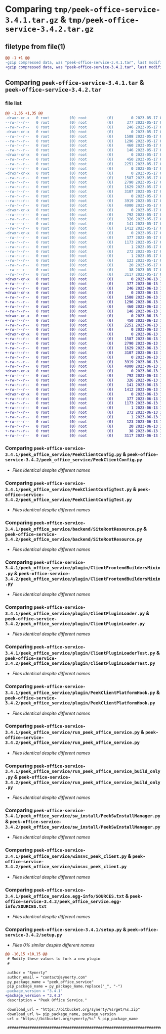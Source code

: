 # Comparing `tmp/peek-office-service-3.4.1.tar.gz` & `tmp/peek-office-service-3.4.2.tar.gz`

## filetype from file(1)

```diff
@@ -1 +1 @@
-gzip compressed data, was "peek-office-service-3.4.1.tar", last modified: Wed May 17 03:31:54 2023, max compression
+gzip compressed data, was "peek-office-service-3.4.2.tar", last modified: Tue Jun 13 11:59:57 2023, max compression
```

## Comparing `peek-office-service-3.4.1.tar` & `peek-office-service-3.4.2.tar`

### file list

```diff
@@ -1,35 +1,35 @@
-drwxr-xr-x   0 root         (0) root         (0)        0 2023-05-17 03:31:54.288405 peek-office-service-3.4.1/
--rw-r--r--   0 root         (0) root         (0)      377 2023-05-17 03:31:54.288405 peek-office-service-3.4.1/PKG-INFO
--rw-r--r--   0 root         (0) root         (0)      246 2023-05-17 03:29:56.000000 peek-office-service-3.4.1/README.rst
-drwxr-xr-x   0 root         (0) root         (0)        0 2023-05-17 03:31:54.287405 peek-office-service-3.4.1/peek_office_service/
--rw-r--r--   0 root         (0) root         (0)     1508 2023-05-17 03:29:56.000000 peek-office-service-3.4.1/peek_office_service/PeekClientConfig.py
--rw-r--r--   0 root         (0) root         (0)     1296 2023-05-17 03:29:56.000000 peek-office-service-3.4.1/peek_office_service/PeekClientConfigTest.py
--rw-r--r--   0 root         (0) root         (0)      460 2023-05-17 03:29:56.000000 peek-office-service-3.4.1/peek_office_service/PlatformDependencyTest.py
--rw-r--r--   0 root         (0) root         (0)      146 2023-05-17 03:31:54.000000 peek-office-service-3.4.1/peek_office_service/__init__.py
-drwxr-xr-x   0 root         (0) root         (0)        0 2023-05-17 03:31:54.288405 peek-office-service-3.4.1/peek_office_service/backend/
--rw-r--r--   0 root         (0) root         (0)      450 2023-05-17 03:29:56.000000 peek-office-service-3.4.1/peek_office_service/backend/ClientObservable.py
--rw-r--r--   0 root         (0) root         (0)     2251 2023-05-17 03:29:56.000000 peek-office-service-3.4.1/peek_office_service/backend/SiteRootResource.py
--rw-r--r--   0 root         (0) root         (0)        0 2023-05-17 03:29:56.000000 peek-office-service-3.4.1/peek_office_service/backend/__init__.py
-drwxr-xr-x   0 root         (0) root         (0)        0 2023-05-17 03:31:54.288405 peek-office-service-3.4.1/peek_office_service/plugin/
--rw-r--r--   0 root         (0) root         (0)     1587 2023-05-17 03:29:56.000000 peek-office-service-3.4.1/peek_office_service/plugin/ClientFrontendBuildersMixin.py
--rw-r--r--   0 root         (0) root         (0)     2790 2023-05-17 03:29:56.000000 peek-office-service-3.4.1/peek_office_service/plugin/ClientPluginLoader.py
--rw-r--r--   0 root         (0) root         (0)     1629 2023-05-17 03:29:56.000000 peek-office-service-3.4.1/peek_office_service/plugin/ClientPluginLoaderTest.py
--rw-r--r--   0 root         (0) root         (0)     3107 2023-05-17 03:29:56.000000 peek-office-service-3.4.1/peek_office_service/plugin/PeekClientPlatformHook.py
--rw-r--r--   0 root         (0) root         (0)        0 2023-05-17 03:29:56.000000 peek-office-service-3.4.1/peek_office_service/plugin/__init__.py
--rw-r--r--   0 root         (0) root         (0)     3919 2023-05-17 03:29:56.000000 peek-office-service-3.4.1/peek_office_service/run_peek_office_service.py
--rw-r--r--   0 root         (0) root         (0)     4000 2023-05-17 03:29:56.000000 peek-office-service-3.4.1/peek_office_service/run_peek_office_service_build_only.py
-drwxr-xr-x   0 root         (0) root         (0)        0 2023-05-17 03:31:54.288405 peek-office-service-3.4.1/peek_office_service/sw_install/
--rw-r--r--   0 root         (0) root         (0)      792 2023-05-17 03:29:56.000000 peek-office-service-3.4.1/peek_office_service/sw_install/PeekSwInstallManager.py
--rw-r--r--   0 root         (0) root         (0)      326 2023-05-17 03:29:56.000000 peek-office-service-3.4.1/peek_office_service/sw_install/PluginSwInstallManager.py
--rw-r--r--   0 root         (0) root         (0)      141 2023-05-17 03:29:56.000000 peek-office-service-3.4.1/peek_office_service/sw_install/__init__.py
--rw-r--r--   0 root         (0) root         (0)     1412 2023-05-17 03:29:56.000000 peek-office-service-3.4.1/peek_office_service/winsvc_peek_client.py
-drwxr-xr-x   0 root         (0) root         (0)        0 2023-05-17 03:31:54.287405 peek-office-service-3.4.1/peek_office_service.egg-info/
--rw-r--r--   0 root         (0) root         (0)      377 2023-05-17 03:31:54.000000 peek-office-service-3.4.1/peek_office_service.egg-info/PKG-INFO
--rw-r--r--   0 root         (0) root         (0)     1173 2023-05-17 03:31:54.000000 peek-office-service-3.4.1/peek_office_service.egg-info/SOURCES.txt
--rw-r--r--   0 root         (0) root         (0)        1 2023-05-17 03:31:54.000000 peek-office-service-3.4.1/peek_office_service.egg-info/dependency_links.txt
--rw-r--r--   0 root         (0) root         (0)      272 2023-05-17 03:31:54.000000 peek-office-service-3.4.1/peek_office_service.egg-info/entry_points.txt
--rw-r--r--   0 root         (0) root         (0)        1 2023-05-17 03:31:54.000000 peek-office-service-3.4.1/peek_office_service.egg-info/not-zip-safe
--rw-r--r--   0 root         (0) root         (0)      123 2023-05-17 03:31:54.000000 peek-office-service-3.4.1/peek_office_service.egg-info/requires.txt
--rw-r--r--   0 root         (0) root         (0)       20 2023-05-17 03:31:54.000000 peek-office-service-3.4.1/peek_office_service.egg-info/top_level.txt
--rw-r--r--   0 root         (0) root         (0)       38 2023-05-17 03:31:54.288405 peek-office-service-3.4.1/setup.cfg
--rw-r--r--   0 root         (0) root         (0)     3117 2023-05-17 03:31:54.000000 peek-office-service-3.4.1/setup.py
+drwxr-xr-x   0 root         (0) root         (0)        0 2023-06-13 11:59:57.234065 peek-office-service-3.4.2/
+-rw-r--r--   0 root         (0) root         (0)      377 2023-06-13 11:59:57.234065 peek-office-service-3.4.2/PKG-INFO
+-rw-r--r--   0 root         (0) root         (0)      246 2023-06-13 11:58:05.000000 peek-office-service-3.4.2/README.rst
+drwxr-xr-x   0 root         (0) root         (0)        0 2023-06-13 11:59:57.233065 peek-office-service-3.4.2/peek_office_service/
+-rw-r--r--   0 root         (0) root         (0)     1508 2023-06-13 11:58:05.000000 peek-office-service-3.4.2/peek_office_service/PeekClientConfig.py
+-rw-r--r--   0 root         (0) root         (0)     1296 2023-06-13 11:58:05.000000 peek-office-service-3.4.2/peek_office_service/PeekClientConfigTest.py
+-rw-r--r--   0 root         (0) root         (0)      460 2023-06-13 11:58:05.000000 peek-office-service-3.4.2/peek_office_service/PlatformDependencyTest.py
+-rw-r--r--   0 root         (0) root         (0)      146 2023-06-13 11:59:57.000000 peek-office-service-3.4.2/peek_office_service/__init__.py
+drwxr-xr-x   0 root         (0) root         (0)        0 2023-06-13 11:59:57.234065 peek-office-service-3.4.2/peek_office_service/backend/
+-rw-r--r--   0 root         (0) root         (0)      450 2023-06-13 11:58:05.000000 peek-office-service-3.4.2/peek_office_service/backend/ClientObservable.py
+-rw-r--r--   0 root         (0) root         (0)     2251 2023-06-13 11:58:05.000000 peek-office-service-3.4.2/peek_office_service/backend/SiteRootResource.py
+-rw-r--r--   0 root         (0) root         (0)        0 2023-06-13 11:58:05.000000 peek-office-service-3.4.2/peek_office_service/backend/__init__.py
+drwxr-xr-x   0 root         (0) root         (0)        0 2023-06-13 11:59:57.234065 peek-office-service-3.4.2/peek_office_service/plugin/
+-rw-r--r--   0 root         (0) root         (0)     1587 2023-06-13 11:58:05.000000 peek-office-service-3.4.2/peek_office_service/plugin/ClientFrontendBuildersMixin.py
+-rw-r--r--   0 root         (0) root         (0)     2790 2023-06-13 11:58:05.000000 peek-office-service-3.4.2/peek_office_service/plugin/ClientPluginLoader.py
+-rw-r--r--   0 root         (0) root         (0)     1629 2023-06-13 11:58:05.000000 peek-office-service-3.4.2/peek_office_service/plugin/ClientPluginLoaderTest.py
+-rw-r--r--   0 root         (0) root         (0)     3107 2023-06-13 11:58:05.000000 peek-office-service-3.4.2/peek_office_service/plugin/PeekClientPlatformHook.py
+-rw-r--r--   0 root         (0) root         (0)        0 2023-06-13 11:58:05.000000 peek-office-service-3.4.2/peek_office_service/plugin/__init__.py
+-rw-r--r--   0 root         (0) root         (0)     3919 2023-06-13 11:58:05.000000 peek-office-service-3.4.2/peek_office_service/run_peek_office_service.py
+-rw-r--r--   0 root         (0) root         (0)     4000 2023-06-13 11:58:05.000000 peek-office-service-3.4.2/peek_office_service/run_peek_office_service_build_only.py
+drwxr-xr-x   0 root         (0) root         (0)        0 2023-06-13 11:59:57.234065 peek-office-service-3.4.2/peek_office_service/sw_install/
+-rw-r--r--   0 root         (0) root         (0)      792 2023-06-13 11:58:05.000000 peek-office-service-3.4.2/peek_office_service/sw_install/PeekSwInstallManager.py
+-rw-r--r--   0 root         (0) root         (0)      326 2023-06-13 11:58:05.000000 peek-office-service-3.4.2/peek_office_service/sw_install/PluginSwInstallManager.py
+-rw-r--r--   0 root         (0) root         (0)      141 2023-06-13 11:58:05.000000 peek-office-service-3.4.2/peek_office_service/sw_install/__init__.py
+-rw-r--r--   0 root         (0) root         (0)     1412 2023-06-13 11:58:05.000000 peek-office-service-3.4.2/peek_office_service/winsvc_peek_client.py
+drwxr-xr-x   0 root         (0) root         (0)        0 2023-06-13 11:59:57.234065 peek-office-service-3.4.2/peek_office_service.egg-info/
+-rw-r--r--   0 root         (0) root         (0)      377 2023-06-13 11:59:57.000000 peek-office-service-3.4.2/peek_office_service.egg-info/PKG-INFO
+-rw-r--r--   0 root         (0) root         (0)     1173 2023-06-13 11:59:57.000000 peek-office-service-3.4.2/peek_office_service.egg-info/SOURCES.txt
+-rw-r--r--   0 root         (0) root         (0)        1 2023-06-13 11:59:57.000000 peek-office-service-3.4.2/peek_office_service.egg-info/dependency_links.txt
+-rw-r--r--   0 root         (0) root         (0)      272 2023-06-13 11:59:57.000000 peek-office-service-3.4.2/peek_office_service.egg-info/entry_points.txt
+-rw-r--r--   0 root         (0) root         (0)        1 2023-06-13 11:59:57.000000 peek-office-service-3.4.2/peek_office_service.egg-info/not-zip-safe
+-rw-r--r--   0 root         (0) root         (0)      123 2023-06-13 11:59:57.000000 peek-office-service-3.4.2/peek_office_service.egg-info/requires.txt
+-rw-r--r--   0 root         (0) root         (0)       20 2023-06-13 11:59:57.000000 peek-office-service-3.4.2/peek_office_service.egg-info/top_level.txt
+-rw-r--r--   0 root         (0) root         (0)       38 2023-06-13 11:59:57.234065 peek-office-service-3.4.2/setup.cfg
+-rw-r--r--   0 root         (0) root         (0)     3117 2023-06-13 11:59:57.000000 peek-office-service-3.4.2/setup.py
```

### Comparing `peek-office-service-3.4.1/peek_office_service/PeekClientConfig.py` & `peek-office-service-3.4.2/peek_office_service/PeekClientConfig.py`

 * *Files identical despite different names*

### Comparing `peek-office-service-3.4.1/peek_office_service/PeekClientConfigTest.py` & `peek-office-service-3.4.2/peek_office_service/PeekClientConfigTest.py`

 * *Files identical despite different names*

### Comparing `peek-office-service-3.4.1/peek_office_service/backend/SiteRootResource.py` & `peek-office-service-3.4.2/peek_office_service/backend/SiteRootResource.py`

 * *Files identical despite different names*

### Comparing `peek-office-service-3.4.1/peek_office_service/plugin/ClientFrontendBuildersMixin.py` & `peek-office-service-3.4.2/peek_office_service/plugin/ClientFrontendBuildersMixin.py`

 * *Files identical despite different names*

### Comparing `peek-office-service-3.4.1/peek_office_service/plugin/ClientPluginLoader.py` & `peek-office-service-3.4.2/peek_office_service/plugin/ClientPluginLoader.py`

 * *Files identical despite different names*

### Comparing `peek-office-service-3.4.1/peek_office_service/plugin/ClientPluginLoaderTest.py` & `peek-office-service-3.4.2/peek_office_service/plugin/ClientPluginLoaderTest.py`

 * *Files identical despite different names*

### Comparing `peek-office-service-3.4.1/peek_office_service/plugin/PeekClientPlatformHook.py` & `peek-office-service-3.4.2/peek_office_service/plugin/PeekClientPlatformHook.py`

 * *Files identical despite different names*

### Comparing `peek-office-service-3.4.1/peek_office_service/run_peek_office_service.py` & `peek-office-service-3.4.2/peek_office_service/run_peek_office_service.py`

 * *Files identical despite different names*

### Comparing `peek-office-service-3.4.1/peek_office_service/run_peek_office_service_build_only.py` & `peek-office-service-3.4.2/peek_office_service/run_peek_office_service_build_only.py`

 * *Files identical despite different names*

### Comparing `peek-office-service-3.4.1/peek_office_service/sw_install/PeekSwInstallManager.py` & `peek-office-service-3.4.2/peek_office_service/sw_install/PeekSwInstallManager.py`

 * *Files identical despite different names*

### Comparing `peek-office-service-3.4.1/peek_office_service/winsvc_peek_client.py` & `peek-office-service-3.4.2/peek_office_service/winsvc_peek_client.py`

 * *Files identical despite different names*

### Comparing `peek-office-service-3.4.1/peek_office_service.egg-info/SOURCES.txt` & `peek-office-service-3.4.2/peek_office_service.egg-info/SOURCES.txt`

 * *Files identical despite different names*

### Comparing `peek-office-service-3.4.1/setup.py` & `peek-office-service-3.4.2/setup.py`

 * *Files 0% similar despite different names*

```diff
@@ -10,15 +10,15 @@
 # Modify these values to fork a new plugin
 #
 
 author = "Synerty"
 author_email = "contact@synerty.com"
 py_package_name = "peek_office_service"
 pip_package_name = py_package_name.replace("_", "-")
-package_version = "3.4.1"
+package_version = "3.4.2"
 description = "Peek Office Service."
 
 download_url = "https://bitbucket.org/synerty/%s/get/%s.zip"
 download_url %= pip_package_name, package_version
 url = "https://bitbucket.org/synerty/%s" % pip_package_name
 
 ###############################################################################
```

